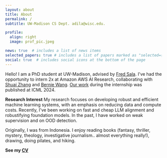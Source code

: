 ```yaml
---
layout: about
title: About
permalink: /
subtitle: UW-Madison CS Dept. adila@wisc.edu.

profile:
  align: right
  image: prof_pic.jpeg

news: true  # includes a list of news items
selected_papers: true # includes a list of papers marked as "selected={true}"
social: true  # includes social icons at the bottom of the page
---
```


Hello! I am a PhD student at UW-Madison, advised by [Fred Sala](https://pages.cs.wisc.edu/~fredsala/). I've had the opportunity to intern 2x at Amazon AWS AI Research, collaborating with [Shuai Zhang](https://shuaizhang.tech/) and [Bernie Wang](https://www.mit.edu/~ywang02/). [Our work](https://arxiv.org/pdf/2406.03631) during the internship was published at ICML 2024.


**Research Interest** My research focuses on developing robust and efficient machine learning systems, with an emphasis on reducing data and compute costs. Recently, I've been working on fast and cheap LLM alignment and robustifying foundation models. In the past, I have worked on weak supervision and on OOD detection.

Originally, I was from Indonesia. I enjoy reading books (fantasy, thriller, mystery, theology, investigative journalism.. almost everything really!), drawing, doing pilates, and hiking.

**See my [CV](../assets/pdf/CV.pdf)**